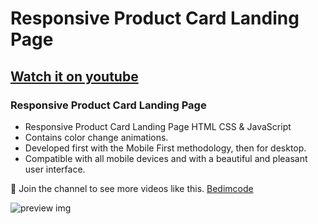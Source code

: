 #  Responsive Product Card Landing Page
## [Watch it on youtube](https://youtu.be/9UNPGGkvwRU?si=uJ2Eb-4wZevZuv8L)
### Responsive Product Card Landing Page

- Responsive Product Card Landing Page HTML CSS & JavaScript
- Contains color change animations.
- Developed first with the Mobile First methodology, then for desktop.
- Compatible with all mobile devices and with a beautiful and pleasant user interface.

💙 Join the channel to see more videos like this. [Bedimcode](https://www.youtube.com/@learnwithdanial417)

![preview img](/preview.png)
